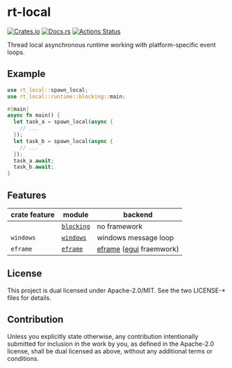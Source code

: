 # rt-local

[![Crates.io](https://img.shields.io/crates/v/rt-local.svg)](https://crates.io/crates/rt-local)
[![Docs.rs](https://docs.rs/rt-local/badge.svg)](https://docs.rs/rt-local/)
[![Actions Status](https://github.com/frozenlib/rt-local/workflows/CI/badge.svg)](https://github.com/frozenlib/rt-local/actions)

Thread local asynchronous runtime working with platform-specific event loops.

## Example

```rust
use rt_local::spawn_local;
use rt_local::runtime::blocking::main;

#[main]
async fn main() {
  let task_a = spawn_local(async {
    // ...
  });
  let task_b = spawn_local(async {
    // ...
  });
  task_a.await;
  task_b.await;
}
```

## Features

| crate feature | module                        | backend                     |
| ------------- | ----------------------------- | --------------------------- |
|               | [`blocking`][module_blocking] | no framework                |
| `windows`     | [`windows`][module_windows]   | windows message loop        |
| `eframe`      | [`eframe`][module_eframe]     | [eframe] ([egui] fraemwork) |

[eframe]: https://crates.io/crates/eframe
[egui]: https://crates.io/crates/egui
[module_blocking]: https://docs.rs/rt-local/latest/rt_local/runtime/blocking/
[module_windows]: https://docs.rs/rt-local/latest/rt_local/runtime/windows/
[module_eframe]: https://docs.rs/rt-local/latest/rt_local/runtime/eframe/

## License

This project is dual licensed under Apache-2.0/MIT. See the two LICENSE-\* files for details.

## Contribution

Unless you explicitly state otherwise, any contribution intentionally submitted for inclusion in the work by you, as defined in the Apache-2.0 license, shall be dual licensed as above, without any additional terms or conditions.
